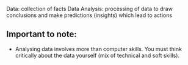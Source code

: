 Data: collection of facts
Data Analysis: processing of data to draw conclusions and make predictions (insights) which lead to actions


## Important to note:
- Analysing data involves more than computer skills. You must think critically about the data yourself (mix of technical and soft skills).
